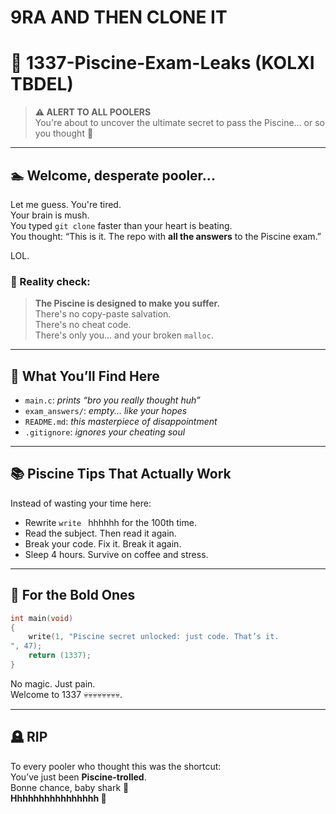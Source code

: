 # 9RA AND THEN CLONE IT  
# 🧠 1337-Piscine-Exam-Leaks (KOLXI TBDEL)

> **⚠️ ALERT TO ALL POOLERS**  
> You're about to uncover the ultimate secret to pass the Piscine... or so you thought 🤭

---

## 🏊 Welcome, desperate pooler...

Let me guess. You're tired.  
Your brain is mush.  
You typed `git clone` faster than your heart is beating.  
You thought: “This is it. The repo with **all the answers** to the Piscine exam.”  

LOL.

### 🫠 Reality check:

> **The Piscine is designed to make you suffer.**  
> There's no copy-paste salvation.  
> There's no cheat code.  
> There's only you... and your broken `malloc`.

---

## 🤡 What You’ll Find Here

- `main.c`: *prints “bro you really thought huh”*
- `exam_answers/`: *empty... like your hopes*
- `README.md`: *this masterpiece of disappointment*
- `.gitignore`: *ignores your cheating soul*

---

## 📚 Piscine Tips That Actually Work

Instead of wasting your time here:
- Rewrite `write ` hhhhhh for the 100th time.
- Read the subject. Then read it again.
- Break your code. Fix it. Break it again.
- Sleep 4 hours. Survive on coffee and stress.

---

## 👀 For the Bold Ones

```c
int main(void)
{
    write(1, "Piscine secret unlocked: just code. That’s it.
", 47);
    return (1337);
}
```

No magic. Just pain.  
Welcome to 1337 💀💀💀💀💀💀💀💀.

---

## 🪦 RIP

To every pooler who thought this was the shortcut:  
You’ve just been **Piscine-trolled**.  
Bonne chance, baby shark 🦈  
**Hhhhhhhhhhhhhhhh 🤣**
